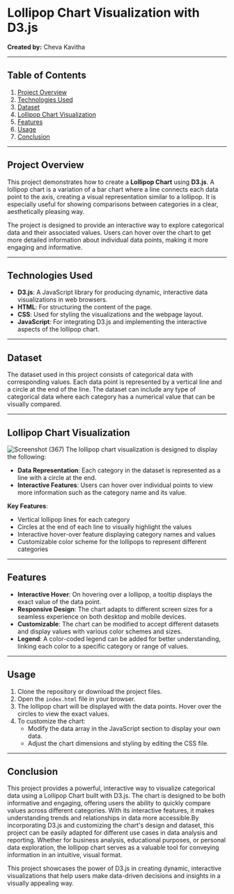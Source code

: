 # Lollipop Chart Visualization with D3.js

**Created by:** Cheva Kavitha

---

## Table of Contents
1. [Project Overview](#project-overview)
2. [Technologies Used](#technologies-used)
3. [Dataset](#dataset)
4. [Lollipop Chart Visualization](#lollipop-chart-visualization)
5. [Features](#features)
6. [Usage](#usage)
7. [Conclusion](#conclusion)

---

## Project Overview
This project demonstrates how to create a **Lollipop Chart** using **D3.js**. A lollipop chart is a variation of a bar chart where a line connects each data point to the axis, 
creating a visual representation similar to a lollipop. It is especially useful for showing comparisons between categories in a clear, aesthetically pleasing way.

The project is designed to provide an interactive way to explore categorical data and their associated values. 
Users can hover over the chart to get more detailed information about individual data points, making it more engaging and informative.

---

## Technologies Used
- **D3.js**: A JavaScript library for producing dynamic, interactive data visualizations in web browsers.
- **HTML**: For structuring the content of the page.
- **CSS**: Used for styling the visualizations and the webpage layout.
- **JavaScript**: For integrating D3.js and implementing the interactive aspects of the lollipop chart.

---

## Dataset
The dataset used in this project consists of categorical data with corresponding values. Each data point is represented by a vertical line and a circle at the end of the line. 
The dataset can include any type of categorical data where each category has a numerical value that can be visually compared.

---

## Lollipop Chart Visualization
![Screenshot (367)](https://github.com/user-attachments/assets/d9a226c9-8689-4000-9752-5d6c370913a9)
The lollipop chart visualization is designed to display the following:
- **Data Representation**: Each category in the dataset is represented as a line with a circle at the end.
- **Interactive Features**: Users can hover over individual points to view more information such as the category name and its value.
  

**Key Features**:
- Vertical lollipop lines for each category
- Circles at the end of each line to visually highlight the values
- Interactive hover-over feature displaying category names and values
- Customizable color scheme for the lollipops to represent different categories

---

## Features
- **Interactive Hover**: On hovering over a lollipop, a tooltip displays the exact value of the data point.
- **Responsive Design**: The chart adapts to different screen sizes for a seamless experience on both desktop and mobile devices.
- **Customizable**: The chart can be modified to accept different datasets and display values with various color schemes and sizes.
- **Legend**: A color-coded legend can be added for better understanding, linking each color to a specific category or range of values.

---

## Usage
1. Clone the repository or download the project files.
2. Open the `index.html` file in your browser.
3. The lollipop chart will be displayed with the data points. Hover over the circles to view the exact values.
4. To customize the chart:
   - Modify the data array in the JavaScript section to display your own data.
   - Adjust the chart dimensions and styling by editing the CSS file.

---

## Conclusion

This project provides a powerful, interactive way to visualize categorical data using a Lollipop Chart built with D3.js.
The chart is designed to be both informative and engaging, offering users the ability to quickly compare values across different categories. 
With its interactive features, it makes understanding trends and relationships in data more accessible.By incorporating D3.js and customizing the chart's design and dataset,
this project can be easily adapted for different use cases in data analysis and reporting. Whether for business analysis, educational purposes, or personal data exploration,
the lollipop chart serves as a valuable tool for conveying information in an intuitive, visual format.

This project showcases the power of D3.js in creating dynamic, interactive visualizations that help users make data-driven decisions and insights in a visually appealing way.
